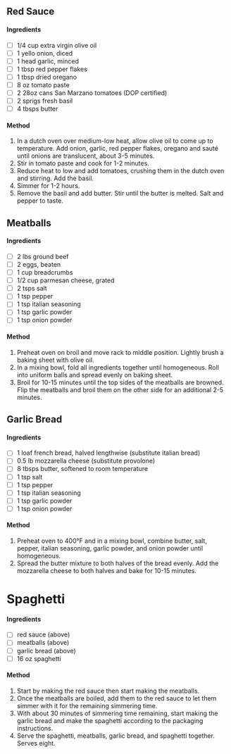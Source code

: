 ## Red Sauce

#### Ingredients

- [ ] 1/4 cup extra virgin olive oil
- [ ] 1 yello onion, diced
- [ ] 1 head garlic, minced
- [ ] 1 tbsp red pepper flakes
- [ ] 1 tbsp dried oregano
- [ ] 8 oz tomato paste
- [ ] 2 28oz cans San Marzano tomatoes (DOP certified)
- [ ] 2 sprigs fresh basil
- [ ] 4 tbsps butter

#### Method

1. In a dutch oven over medium-low heat, allow olive oil to come up to temperature. Add onion, garlic, red pepper flakes, oregano and sauté until onions are translucent, about 3-5 minutes.
2. Stir in tomato paste and cook for 1-2 minutes.
3. Reduce heat to low and add tomatoes, crushing them in the dutch oven and stirring. Add the basil.
4. Simmer for 1-2 hours.
5. Remove the basil and add butter. Stir until the butter is melted. Salt and pepper to taste.

## Meatballs

#### Ingredients

- [ ] 2 lbs ground beef
- [ ] 2 eggs, beaten
- [ ] 1 cup breadcrumbs
- [ ] 1/2 cup parmesan cheese, grated
- [ ] 2 tsps salt
- [ ] 1 tsp pepper
- [ ] 1 tsp italian seasoning
- [ ] 1 tsp garlic powder
- [ ] 1 tsp onion powder

#### Method

1. Preheat oven on broil and move rack to middle position. Lightly brush a baking sheet with olive oil.
2. In a mixing bowl, fold all ingredients together until homogeneous. Roll into uniform balls and spread evenly on baking sheet.
3. Broil for 10-15 minutes until the top sides of the meatballs are browned. Flip the meatballs and broil them on the other side for an additional 2-5 minutes.

## Garlic Bread

#### Ingredients

- [ ] 1 loaf french bread, halved lengthwise (substitute italian bread)
- [ ] 0.5 lb mozzarella cheese (substitute provolone)
- [ ] 8 tbsps butter, softened to room temperature
- [ ] 1 tsp salt
- [ ] 1 tsp pepper
- [ ] 1 tsp italian seasoning
- [ ] 1 tsp garlic powder
- [ ] 1 tsp onion powder

#### Method

1. Preheat oven to 400°F and in a mixing bowl, combine butter, salt, pepper, italian seasoning, garlic powder, and onion powder until homogeneous.
2. Spread the butter mixture to both halves of the bread evenly. Add the mozzarella cheese to both halves and bake for 10-15 minutes.

# Spaghetti

#### Ingredients

- [ ] red sauce (above)
- [ ] meatballs (above)
- [ ] garlic bread (above)
- [ ] 16 oz spaghetti

#### Method

1. Start by making the red sauce then start making the meatballs.
2. Once the meatballs are boiled, add them to the red sauce to let them simmer with it for the remaining simmering time.
3. With about 30 minutes of simmering time remaining, start making the garlic bread and make the spaghetti according to the packaging instructions.
4. Serve the spaghetti, meatballs, garlic bread, and spaghetti together. Serves eight.
